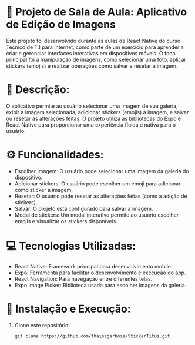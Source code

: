 # 🎨 Projeto de Sala de Aula: Aplicativo de Edição de Imagens
   Este projeto foi desenvolvido durante as aulas de React Native do curso Técnico de T.I para Internet, como parte de um exercício para aprender a criar e gerenciar interfaces interativas em dispositivos móveis. O foco      principal foi a manipulação de imagens, como selecionar uma foto, aplicar stickers (emojis) e realizar operações como salvar e resetar a imagem.
  

# 📖 Descrição:   
   O aplicativo permite ao usuário selecionar uma imagem de sua galeria, exibir a imagem selecionada, adicionar stickers (emojis) à imagem, e salvar ou resetar as alterações feitas. O projeto utiliza as bibliotecas do        Expo e React Native para proporcionar uma experiência fluida e nativa para o usuário.
      

# ⚙️ Funcionalidades:

   - Escolher imagem: O usuário pode selecionar uma imagem da galeria do dispositivo.
   - Adicionar stickers: O usuário pode escolher um emoji para adicionar como sticker à imagem.
   - Resetar: O usuário pode resetar as alterações feitas (como a adição de stickers).
   - Salvar: O projeto está configurado para salvar a imagem.
   - Modal de stickers: Um modal interativo permite ao usuário escolher emojis e visualizar os stickers disponíveis.
     

# 💻 Tecnologias Utilizadas:

   - React Native: Framework principal para desenvolvimento mobile.
   - Expo: Ferramenta para facilitar o desenvolvimento e execução do app.
   - React Navigation: Para navegação entre diferentes telas.
   - Expo Image Picker: Biblioteca usada para escolher imagens da galeria.
     

# 🚀 Instalação e Execução:

   1. Clone este repositório:
      ```bash
      git clone https://github.com/thaissgarbosa/StickerTitus.git

